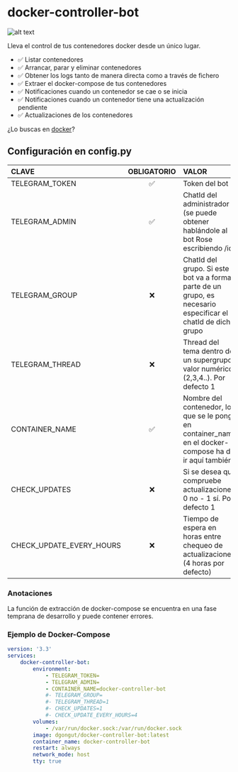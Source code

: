 # docker-controller-bot

![alt text](https://i.ibb.co/5jPfTQ1/Docker-Controller-Bot-shadow.png)

Lleva el control de tus contenedores docker desde un único lugar.
 - ✅ Listar contenedores
 - ✅ Arrancar, parar y eliminar contenedores
 - ✅ Obtener los logs tanto de manera directa como a través de fichero
 - ✅ Extraer el docker-compose de tus contenedores
 - ✅ Notificaciones cuando un contenedor se cae o se inicia
 - ✅ Notificaciones cuando un contenedor tiene una actualización pendiente
 - ✅ Actualizaciones de los contenedores

¿Lo buscas en [docker](https://hub.docker.com/r/dgongut/docker-controller-bot)?

## Configuración en config.py
                    
| CLAVE  | OBLIGATORIO | VALOR |
|:------------- |:---------------:| :-------------|
|TELEGRAM_TOKEN |✅| Token del bot |
|TELEGRAM_ADMIN |✅| ChatId del administrador (se puede obtener hablándole al bot Rose escribiendo /id) |
|TELEGRAM_GROUP |❌| ChatId del grupo. Si este bot va a formar parte de un grupo, es necesario especificar el chatId de dicho grupo |
|TELEGRAM_THREAD |❌| Thread del tema dentro de un supergrupo; valor numérico (2,3,4..). Por defecto 1 |
|CONTAINER_NAME |✅| Nombre del contenedor, lo que se le ponga en container_name en el docker-compose ha de ir aquí también |
|CHECK_UPDATES |❌| Si se desea que compruebe actualizaciones. 0 no - 1 sí. Por defecto 1|
|CHECK_UPDATE_EVERY_HOURS |❌| Tiempo de espera en horas entre chequeo de actualizaciones (4 horas por defecto) | 

### Anotaciones
La función de extracción de docker-compose se encuentra en una fase temprana de desarrollo y puede contener errores.

### Ejemplo de Docker-Compose
```yaml
version: '3.3'
services:
    docker-controller-bot:
        environment:
            - TELEGRAM_TOKEN=
            - TELEGRAM_ADMIN=
            - CONTAINER_NAME=docker-controller-bot
            #- TELEGRAM_GROUP=
            #- TELEGRAM_THREAD=1
            #- CHECK_UPDATES=1
            #- CHECK_UPDATE_EVERY_HOURS=4
        volumes:
            - /var/run/docker.sock:/var/run/docker.sock
        image: dgongut/docker-controller-bot:latest
        container_name: docker-controller-bot
        restart: always
        network_mode: host
        tty: true
```
